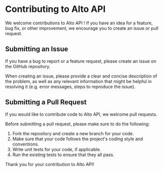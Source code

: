 # Contributing to Alto API

We welcome contributions to Alto API ! If you have an idea for a feature, bug fix, or other improvement, we encourage you to create an issue or pull request.

## Submitting an Issue

If you have a bug to report or a feature request, please create an issue on the GitHub repository. 

When creating an issue, please provide a clear and concise description of the problem, as well as any relevant information that might be helpful in resolving it (e.g. error messages, steps to reproduce the issue).

## Submitting a Pull Request

If you would like to contribute code to Alto API, we welcome pull requests. 

Before submitting a pull request, please make sure to do the following:

1. Fork the repository and create a new branch for your code.
2. Make sure that your code follows the project's coding style and conventions.
3. Write unit tests for your code, if applicable.
4. Run the existing tests to ensure that they all pass.

Thank you for your contribution to Alto API!
